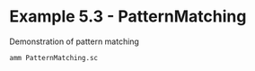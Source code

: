 # Example 5.3 - PatternMatching
Demonstration of pattern matching

```bash
amm PatternMatching.sc
```
